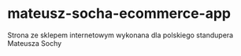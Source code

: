 # mateusz-socha-ecommerce-app
Strona ze sklepem internetowym wykonana dla polskiego standupera Mateusza Sochy

